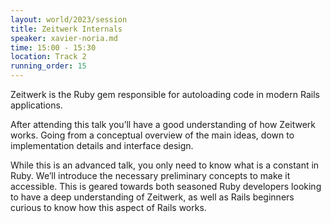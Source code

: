 ```yaml
---
layout: world/2023/session
title: Zeitwerk Internals
speaker: xavier-noria.md
time: 15:00 - 15:30
location: Track 2
running_order: 15
---
```


Zeitwerk is the Ruby gem responsible for autoloading code in modern Rails applications.

After attending this talk you’ll have a good understanding of how Zeitwerk works. Going from a conceptual overview of the main ideas, down to implementation details and interface design.

While this is an advanced talk, you only need to know what is a constant in Ruby. We’ll introduce the necessary preliminary concepts to make it accessible. This is geared towards both seasoned Ruby developers looking to have a deep understanding of Zeitwerk, as well as Rails beginners curious to know how this aspect of Rails works.

